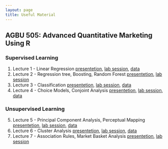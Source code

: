 ```yaml
---
layout: page
title: Useful Material
---
```


## AGBU 505: Advanced Quantitative Marketing Using R
### Supervised Learning
1. Lecture 1 - Linear Regression [presentetion](../Resources/Lec1.pdf), <a href="../Resources/Lab1" target="_blank">lab session</a>, <a href="../Resources/data1" target="_blank">data</a>  
2. Lecture 2 - Regression tree, Boosting, Random Forest [presentetion](../Resources/Lec2.pdf), <a href="../Resources/Lab2" target="_blank">lab session</a>
3. Lecture 3 - Classification [presentetion](../Resources/Lec3.pdf), <a href="../Resources/Lab3" target="_blank">lab session</a>, <a href="../Resources/data3" target="_blank">data</a> 
4. Lecture 4 - Choice Models, Conjoint Analysis [presentetion](../Resources/Lec4.pdf), <a href="../Resources/Lab4" target="_blank">lab session</a>, <a href="../Resources/data4" target="_blank">data</a> 
### Unsupervised Learning
5. Lecture 5 - Principal Component Analysis, Perceptual Mapping [presentetion](../Resources/Lec5.pdf), <a href="../Resources/Lab5" target="_blank">lab session</a>, <a href="../Resources/data5" target="_blank">data</a> 
6. Lecture 6 - Cluster Analysis [presentetion](../Resources/Lec6.pdf), <a href="../Resources/Lab6" target="_blank">lab session</a>, <a href="../Resources/data6" target="_blank">data</a> 
7. Lecture 7 - Association Rules, Market Basket Analysis [presentetion](../Resources/Lec7.pdf), <a href="../Resources/Lab7" target="_blank">lab session</a>


